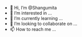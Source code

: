 - 👋 Hi, I’m @Shangumita
- 👀 I’m interested in ...
- 🌱 I’m currently learning ...
- 💞️ I’m looking to collaborate on ...
- 📫 How to reach me ...

<!---
Shangumita/Shangumita is a ✨ special ✨ repository because its `README.md` (this file) appears on your GitHub profile.
You can click the Preview link to take a look at your changes.
--->
